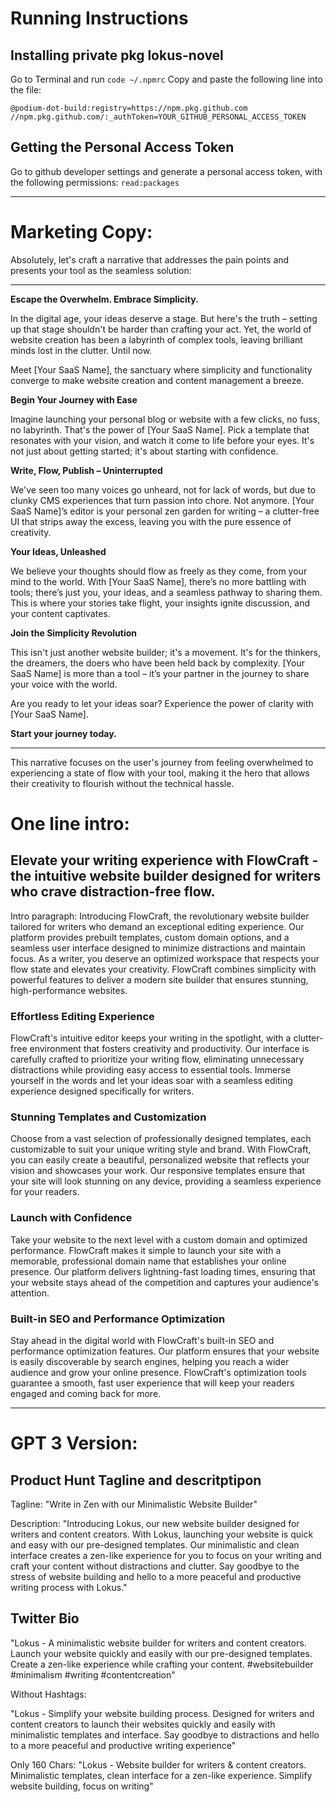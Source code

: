 # Running Instructions

## Installing private pkg lokus-novel

Go to Terminal and run `code ~/.npmrc`
Copy and paste the following line into the file:

```
@podium-dot-build:registry=https://npm.pkg.github.com
//npm.pkg.github.com/:_authToken=YOUR_GITHUB_PERSONAL_ACCESS_TOKEN
```

## Getting the Personal Access Token

Go to github developer settings and generate a personal access token, with the following permissions:
`read:packages`

---

# Marketing Copy:

Absolutely, let's craft a narrative that addresses the pain points and presents your tool as the seamless solution:

---

**Escape the Overwhelm. Embrace Simplicity.**

In the digital age, your ideas deserve a stage. But here's the truth – setting up that stage shouldn't be harder than crafting your act. Yet, the world of website creation has been a labyrinth of complex tools, leaving brilliant minds lost in the clutter. Until now.

Meet [Your SaaS Name], the sanctuary where simplicity and functionality converge to make website creation and content management a breeze.

**Begin Your Journey with Ease**

Imagine launching your personal blog or website with a few clicks, no fuss, no labyrinth. That's the power of [Your SaaS Name]. Pick a template that resonates with your vision, and watch it come to life before your eyes. It's not just about getting started; it's about starting with confidence.

**Write, Flow, Publish – Uninterrupted**

We've seen too many voices go unheard, not for lack of words, but due to clunky CMS experiences that turn passion into chore. Not anymore. [Your SaaS Name]’s editor is your personal zen garden for writing – a clutter-free UI that strips away the excess, leaving you with the pure essence of creativity.

**Your Ideas, Unleashed**

We believe your thoughts should flow as freely as they come, from your mind to the world. With [Your SaaS Name], there’s no more battling with tools; there’s just you, your ideas, and a seamless pathway to sharing them. This is where your stories take flight, your insights ignite discussion, and your content captivates.

**Join the Simplicity Revolution**

This isn't just another website builder; it's a movement. It's for the thinkers, the dreamers, the doers who have been held back by complexity. [Your SaaS Name] is more than a tool – it’s your partner in the journey to share your voice with the world.

Are you ready to let your ideas soar? Experience the power of clarity with [Your SaaS Name].

**Start your journey today.**

---

This narrative focuses on the user's journey from feeling overwhelmed to experiencing a state of flow with your tool, making it the hero that allows their creativity to flourish without the technical hassle.

# One line intro:

## Elevate your writing experience with FlowCraft - the intuitive website builder designed for writers who crave distraction-free flow.

Intro paragraph:
Introducing FlowCraft, the revolutionary website builder tailored for writers who demand an exceptional editing experience. Our platform provides prebuilt templates, custom domain options, and a seamless user interface designed to minimize distractions and maintain focus. As a writer, you deserve an optimized workspace that respects your flow state and elevates your creativity. FlowCraft combines simplicity with powerful features to deliver a modern site builder that ensures stunning, high-performance websites.

### Effortless Editing Experience

FlowCraft's intuitive editor keeps your writing in the spotlight, with a clutter-free environment that fosters creativity and productivity. Our interface is carefully crafted to prioritize your writing flow, eliminating unnecessary distractions while providing easy access to essential tools. Immerse yourself in the words and let your ideas soar with a seamless editing experience designed specifically for writers.

### Stunning Templates and Customization

Choose from a vast selection of professionally designed templates, each customizable to suit your unique writing style and brand. With FlowCraft, you can easily create a beautiful, personalized website that reflects your vision and showcases your work. Our responsive templates ensure that your site will look stunning on any device, providing a seamless experience for your readers.

### Launch with Confidence

Take your website to the next level with a custom domain and optimized performance. FlowCraft makes it simple to launch your site with a memorable, professional domain name that establishes your online presence. Our platform delivers lightning-fast loading times, ensuring that your website stays ahead of the competition and captures your audience's attention.

### Built-in SEO and Performance Optimization

Stay ahead in the digital world with FlowCraft's built-in SEO and performance optimization features. Our platform ensures that your website is easily discoverable by search engines, helping you reach a wider audience and grow your online presence. FlowCraft's optimization tools guarantee a smooth, fast user experience that will keep your readers engaged and coming back for more.

---

# GPT 3 Version:

## Product Hunt Tagline and descritptipon

Tagline: "Write in Zen with our Minimalistic Website Builder"

Description: "Introducing Lokus, our new website builder designed for writers and content creators. With Lokus, launching your website is quick and easy with our pre-designed templates. Our minimalistic and clean interface creates a zen-like experience for you to focus on your writing and craft your content without distractions and clutter. Say goodbye to the stress of website building and hello to a more peaceful and productive writing process with Lokus."

## Twitter Bio

"Lokus - A minimalistic website builder for writers and content creators. Launch your website quickly and easily with our pre-designed templates. Create a zen-like experience while crafting your content. #websitebuilder #minimalism #writing #contentcreation"

Without Hashtags:

"Lokus - Simplify your website building process. Designed for writers and content creators to launch their websites quickly and easily with minimalistic templates and interface. Say goodbye to distractions and hello to a more peaceful and productive writing experience"

Only 160 Chars:
"Lokus - Website builder for writers & content creators. Minimalistic templates, clean interface for a zen-like experience. Simplify website building, focus on writing"
